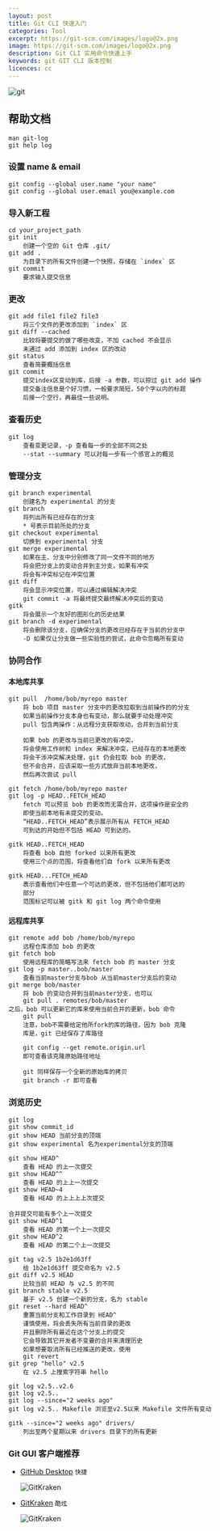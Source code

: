 ```yaml
---
layout: post
title: Git CLI 快速入门
categories: Tool
excerpt: https://git-scm.com/images/logo@2x.png
image: https://git-scm.com/images/logo@2x.png
description: Git CLI 实用命令快速上手
keywords: git GIT CLI 版本控制
licences: cc
---
```


![git](https://git-scm.com/images/logo@2x.png)

## 帮助文档
	
	man git-log
	git help log
	
### 设置 name & email

	git config --global user.name "your name"
	git config --global user.email you@example.com

### 导入新工程
	
	cd your_project_path
	git init
		创建一个空的 Git 仓库 .git/
	git add .
		为目录下的所有文件创建一个快照，存储在 `index` 区
	git commit
		要求输入提交信息
		
### 更改
	git add file1 file2 file3
		将三个文件的更改添加到 `index` 区
	git diff --cached
		比较将要提交的做了哪些改变，不加 cached 不会显示
		未通过 add 添加到 index 区的改动
	git status
		查看简要概括信息
	git commit
		提交index区变动到库，后接 -a 参数，可以掠过 git add 操作
		提交备注信息是个好习惯，一般要求简短，50个字以内的标题  
		后接一个空行，再最佳一些说明。
		
### 查看历史
	git log
		查看变更记录，-p 查看每一步的全部不同之处
		--stat --summary 可以对每一步有一个感官上的概览
		
### 管理分支
	git branch experimental
		创建名为 experimental 的分支
	git branch
		将列出所有已经存在的分支
		* 号表示目前所处的分支
	git checkout experimental
		切换到 experimental 分支
	git merge experimental
		如果在主、分支中分别修改了同一文件不同的地方
		将会把分支上的变动合并到主分支，如果有冲突
		将会有冲突标记在冲突位置
	git diff
		将会显示冲突位置，可以通过编辑解决冲突
		git commit -a 将最终提交最终解决冲突后的变动
	gitk
		将会展示一个友好的图形化的历史结果
	git branch -d experimental 
		将会删除该分支，应确保分支的更改已经存在于当前的分支中
		-D 如果仅让分支做一些实验性的尝试，此命令忽略所有变动
		
### 协同合作
#### 本地库共享

	git pull  /home/bob/myrepo master
		将 bob 项目 master 分支中的更改拉取到当前操作的的分支
		如果当前操作分支本身也有变动，那么就要手动处理冲突
		pull 包含两操作：从远程分支获取改动，合并到当前分支
		
		如果 bob 的更改与当前已更改的有冲突，
		将会使用工作树和 index 来解决冲突，已经存在的本地更改
		将会干涉冲突解决处理，git 仍会拉取 bob 的更改，
		但不会合并，应该采取一些方式放弃当前本地更改，
		然后再次尝试 pull
		
	git fetch /home/bob/myrepo master
	git log -p HEAD..FETCH_HEAD
		fetch 可以预览 bob 的更改而无需合并，这项操作是安全的
		即使当前本地有未提交的变动。
		“HEAD..FETCH_HEAD”表示展示所有从 FETCH_HEAD
		可到达的开始但不包括 HEAD 可到达的。
	
	gitk HEAD..FETCH_HEAD
		将查看 bob 自他 forked 以来所有更改
		使用三个点的范围，将查看他们自 fork 以来所有更改
		
	gitk HEAD...FETCH_HEAD
		表示查看他们中任意一个可达的更改，但不包括他们都可达的
		部分
		范围标记可以被 gitk 和 git log 两个命令使用
		
#### 远程库共享
	
	git remote add bob /home/bob/myrepo
		远程仓库添加 bob 的更改
	git fetch bob
		使用远程库的简略写法来 fetch bob 的 master 分支
	git log -p master..bob/master
		查看当前master分支与bob 从当前master分支后的变动
	git merge bob/master
		将 bob 的变动合并到当前master分支，也可以
		git pull . remotes/bob/master
	之后，bob 可以更新它的库来使用当前合并的更新，bob 命令
		git pull
		注意，bob不需要给定他所fork的库的路径，因为 bob 克隆
		库是，git 已经保存了库路径
		
		git config --get remote.origin.url
		即可查看该克隆原始路径地址
		
		git 同样保存一个全新的原始库的拷贝
		git branch -r 即可查看
		
### 浏览历史

	git log
	git show commit_id
	git show HEAD 当前分支的顶端
	git show experimental 名为experimental分支的顶端
	
	git show HEAD^ 
		查看 HEAD 的上一次提交
	git show HEAD^^
		查看 HEAD 的上上一次提交
	git show HEAD~4
		查看 HEAD 的上上上上次提交
		
	合并提交可能有多个上一次提交
	git show HEAD^1
		查看 HEAD 的第一个上一次提交
	git show HEAD^2
		查看 HEAD 的第二个上一次提交
	
	git tag v2.5 1b2e1d63ff
		给 1b2e1d63ff 提交命名为 v2.5
	git diff v2.5 HEAD
		比较当前 HEAD 与 v2.5 的不同
	git branch stable v2.5
		基于 v2.5 创建一个新的分支，名为 stable
	git reset --hard HEAD^
		重置当前分支和工作目录到 HEAD^
		谨慎使用，将会丢失所有当前目录的更改
		并且删除所有最近在这个分支上的提交
		它会导致其它开发者不变要的合并来清理历史
		如果想要取消所有已经推送的更改，使用
		git revert
	git grep "hello" v2.5
		在 v2.5 上搜索字符串 hello
		
	git log v2.5..v2.6
	git log v2.5..
	git log --since="2 weeks ago"
	git log v2.5.. Makefile 浏览至v2.5以来 Makefile 文件所有变动
	
	gitk --since="2 weeks ago" drivers/
		列出至两个星期以来 drivers 目录下的所有更新
		
### Git GUI 客户端推荐

* [GitHub Desktop](https://desktop.github.com/) `快捷`

	![GitKraken](https://desktop.github.com/images/github-desktop-screenshot-mac.png)
	
* [GitKraken](https://www.gitkraken.com/) `酷炫`

	![GitKraken](https://www.gitkraken.com/img/index/gk-product-2.png)
